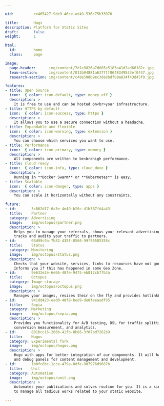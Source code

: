 ```yaml
---

uid:         ce465427-9de9-46ce-ad49-536c75b33070

title:       Hugs
description: Platform for Static Sites
draft:       false
weight:      1

html:
  id:        home
  class:     page

image:
  page-header:      img/content/7d1e8826a7d085e5183e41d2ad66182c.jpg
  team-section:     img/content/013b04881a6177ff0648349533ef0447.jpg
  research-section: img/content/c48e508b9ec3de8bdf68a834f43d45f9.jpg

features:
- title: Open Source
  icon:  { color: icon-default, type: money_off }
  description: >
    It is free to use and can be hosted on<br>your infrastructure.
- title: HTTPS by default
  icon:  { color: icon-success, type: https }
  description: >
    It allows you to use a secure connection without a headache.
- title: Expandable and flexible
  icon:  { color: icon-warning, type: extension }
  description: >
    You can choose which services you want to use.
- title: Performance
  icon:  { color: icon-primary, type: memory }
  description: >
    All components are written to be<br>high performance.
- title: Cloud ready
  icon:  { color: icon-info, type: cloud_done }
  description: >
    Running in **Docker Swarm** or **Kubernetes** is easy.
- title: Scalable
  icon:  { color: icon-danger, type: apps }
  description: >
    You can scale it horizontally without any constraints.

future:
- id:       3c862d17-6a3e-4e49-b26c-d1b387fd4a43
  title:    Partner
  category: Advertising
  image:    img/octopus/partner.png
  description: >
    Helps you to manage your referrals, shows your relevant advertising on a website,
    tracks and audits your traffic to partners.
- id:       03d99c9a-7b82-435f-8566-99f56585358c
  title:    Status
  category: Monitoring
  image:    img/octopus/status.png
  description: >
    Checks that your website, services, links to resources have not gone to the dark side.
    Informs you if this has happened in some Geo Zone.
- id:       9e632e2e-6e66-48fe-9475-eb812cb7fb3a
  title:    Octopus
  category: Image storage
  image:    img/octopus/octopus.png
  description: >
    Manages your images, resizes their on the fly and provides hotlink&nbsp;protection.
- id:       941dd423-ead0-48f8-bed9-de0feeaadf95
  title:    Sepia
  category: Marketing
  image:    img/octopus/sepia.png
  description: >
    Provides you functionality for A/B testing, DSL for traffic splitting,
    conversion measurement, and analytics.
- id:       801bcc16-266b-41fb-8b66-3f07bd7262b9
  title:    Hugos
  category: Experimental fork
  image:    img/octopus/hugos.png
  description: >
    Hugo with apps for better integration of our components. It will have admin
    and debug panels for content management and development.
- id:       1b0fc8bc-1cce-479a-8dfe-007976d9687b
  title:    Unit
  category: Automation
  image:    img/octopus/unit.png
  description: >
    Automates your publications and solves routine for you. It is a single entry point
    to manage all tedious works related to your static website.

---
```

